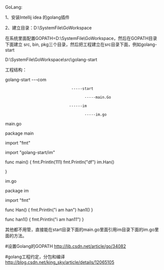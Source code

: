 GoLang:


1、安装Intellij idea 的golang插件

2、建立目录：D:\SystemFile\GoWorkspace

在系统里面配置GOPATH=D:\SystemFile\GoWorkspace，然后在GOPATH目录下面建立 src, bin, pkg三个目录，然后把工程建立在src目录下面，例如golang-start

D:\SystemFile\GoWorkspace\src\golang-start


工程结构：

golang-start ---com

                                  -----start

                                        -----main.Go

                                 ------im

                                        -----im.go

main.go

package main

import "fmt"

import "golang-start/im"

func main() {
       fmt.Println(111)
       fmt.Println("df")
       im.Han()

}


im.go


package im

import "fmt"

func Han() {
       fmt.Println("i am han")
       han1()
}

func han1() {
       fmt.Println("i am han11")
}


其他都不用管，直接能在start目录下面的main.go里面引用im目录下面的im.go里面的方法。

























#设置Golang的GOPATH
http://lib.csdn.net/article/go/34082

#golang工程约定，分包和编译
http://blog.csdn.net/king_sky/article/details/12065105






